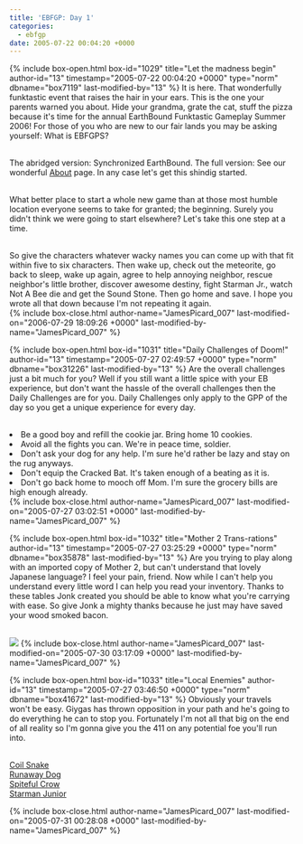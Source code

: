 ```yaml
---
title: 'EBFGP: Day 1'
categories:
  - ebfgp
date: 2005-07-22 00:04:20 +0000
---
```

{% include box-open.html box-id="1029" title="Let the madness begin" author-id="13" timestamp="2005-07-22 00:04:20 +0000" type="norm" dbname="box7119" last-modified-by="13" %}
It is here. That wonderfully funktastic event that raises the hair in your ears. This is the one your parents warned you about. Hide your grandma, grate the cat, stuff the pizza because it's time for the annual EarthBound Funktastic Gameplay Summer 2006! For those of you who are new to our fair lands you may be asking yourself: What is EBFGPS?<br /><br />

The abridged version: Synchronized EarthBound. The full version: See our wonderful <a href="http://staff.starmen.net/ebfgp/about.php">About</a> page. In any case let's get this shindig started.<br /><br /> 

What better place to start a whole new game than at those most humble location everyone seems to take for granted; the beginning. Surely you didn't think we were going to start elsewhere? Let's take this one step at a time.<br /><br /> 

So give the characters whatever wacky names you can come up with that fit within five to six characters. Then wake up, check out the meteorite, go back to sleep, wake up again, agree to help annoying neighbor, rescue neighbor's little brother, discover awesome destiny, fight Starman Jr., watch Not A Bee die and get the Sound Stone. Then go home and save. I hope you wrote all that down because I'm not repeating it again.<br />
{% include box-close.html author-name="JamesPicard_007" last-modified-on="2006-07-29 18:09:26 +0000" last-modified-by-name="JamesPicard_007" %}

{% include box-open.html box-id="1031" title="Daily Challenges of Doom!" author-id="13" timestamp="2005-07-27 02:49:57 +0000" type="norm" dbname="box31226" last-modified-by="13" %}
Are the overall challenges just a bit much for you? Well if you still want a little spice with your EB experience, but don't want the hassle of the overall challenges then the Daily Challenges are for you. Daily Challenges only apply to the GPP of the day so you get a unique experience for every day.<br /><br /> 

<li>Be a good boy and refill the cookie jar. Bring home 10 cookies.</li>
<li>Avoid all the fights you can. We're in peace time, soldier.</li>
<li>Don't ask your dog for any help. I'm sure he'd rather be lazy and stay on the rug anyways.</li>
<li>Don't equip the Cracked Bat. It's taken enough of a beating as it is.</li>
<li>Don't go back home to mooch off Mom. I'm sure the grocery bills are high enough already.</li> 
{% include box-close.html author-name="JamesPicard_007" last-modified-on="2005-07-27 03:02:51 +0000" last-modified-by-name="JamesPicard_007" %}

{% include box-open.html box-id="1032" title="Mother 2 Trans-rations" author-id="13" timestamp="2005-07-27 03:25:29 +0000" type="norm" dbname="box35878" last-modified-by="13" %}
Are you trying to play along with an imported copy of Mother 2, but can't understand that lovely Japanese language? I feel your pain, friend. Now while I can't help you understand every little word I can help you read your inventory. Thanks to these tables Jonk created you should be able to know what you're carrying with ease. So give Jonk a mighty thanks because he just may have saved your wood smoked bacon.<br /><br />

<img src="http://classic.starmen.net/ebfgp/trans/tr1.gif"/>
{% include box-close.html author-name="JamesPicard_007" last-modified-on="2005-07-30 03:17:09 +0000" last-modified-by-name="JamesPicard_007" %}

{% include box-open.html box-id="1033" title="Local Enemies" author-id="13" timestamp="2005-07-27 03:46:50 +0000" type="norm" dbname="box41672" last-modified-by="13" %}
Obviously your travels won't be easy. Giygas has thrown opposition in your path and he's going to do everything he can to stop you. Fortunately I'm not all that big on the end of all reality so I'm gonna give you the 411 on any potential foe you'll run into.<br /><br />

<a href="http://starmen.net/mother2/ebdb/enemies.php?enemy=54">Coil Snake</a><br />
<a href="http://starmen.net/mother2/ebdb/enemies.php?enemy=120">Runaway Dog</a><br />
<a href="http://starmen.net/mother2/ebdb/enemies.php?enemy=158">Spiteful Crow</a><br />
<a href="http://starmen.net/mother2/ebdb/enemies.php?enemy=213">Starman Junior</a><br />

{% include box-close.html author-name="JamesPicard_007" last-modified-on="2005-07-31 00:28:08 +0000" last-modified-by-name="JamesPicard_007" %}

